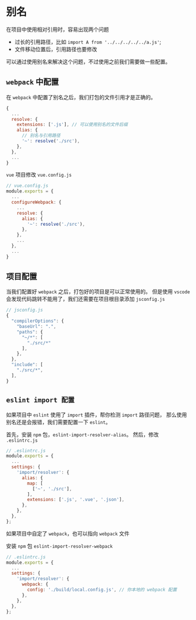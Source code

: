 # 别名

在项目中使用相对引用时，容易出现两个问题

* 过长的引用路径，比如 `import A from '../../../../../a.js'`;
* 文件移动位置后，引用路径也要修改

可以通过使用别名来解决这个问题，不过使用之前我们需要做一些配置。

## `webpack` 中配置

在 `webpack` 中配置了别名之后，我们打包的文件引用才是正确的。

```js
{
  ...
  resolve: {
    extensions: ['.js'], // 可以使用别名的文件后缀
    alias: {
      // 别名与引用路径
      '~': resolve('./src'),
    },
  },
  ...
}
```

`vue` 项目修改 `vue.config.js`

```js
// vue.config.js
module.exports = {
  ...
  configureWebpack: {
    ...
    resolve: {
      alias: {
        '~': resolve('./src'),
      },
    },
    ...
  },
  ...
}
```

## 项目配置

当我们配置好 `webpack` 之后，打包好的项目是可以正常使用的。
但是使用 `vscode` 会发现代码跳转不能用了，我们还需要在项目根目录添加 `jsconfig.js`

```js
// jsconfig.js
{
  "compilerOptions": {
    "baseUrl": ".",
    "paths": {
      "~/*": [
        "./src/*"
      ],
    },
  },
  "include": [
    "./src/*",
  ],
}
```

## `eslint import 配置`

如果项目中 `eslint` 使用了 `import` 插件，帮你检测 `import` 路径问题，
那么使用别名还是会报错，我们需要配置一下 `eslint`。

首先，安装 `npm` 包，`eslint-import-resolver-alias`。
然后，修改 `.eslintrc.js`

```js
// .eslintrc.js
module.exports = {
  ...
  settings: {
    'import/resolver': {
      alias: {
        map: [
          ['~', './src'],
        ],
        extensions: ['.js', '.vue', '.json'],
      },
    },
  },
};
```

如果项目中自定了 `webpack`，也可以指向 `webpack` 文件

安装 `npm` 包 `eslint-import-resolver-webpack`

```js
// .eslintrc.js
module.exports = {
  ...
  settings: {
    'import/resolver': {
      webpack: {
        config: './build/local.config.js', // 你本地的 webpack 配置
      },
    },
  },
};
```
